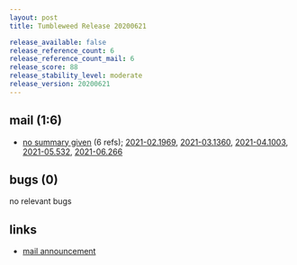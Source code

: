 ```yaml
---
layout: post
title: Tumbleweed Release 20200621

release_available: false
release_reference_count: 6
release_reference_count_mail: 6
release_score: 88
release_stability_level: moderate
release_version: 20200621
---
```


## mail (1:6)

- [no summary given](https://github.com/boombatower/tumbleweed-review/issues/10) (6 refs); [2021-02.1969](https://github.com/boombatower/tumbleweed-review/issues/10), [2021-03.1360](https://github.com/boombatower/tumbleweed-review/issues/10), [2021-04.1003](https://github.com/boombatower/tumbleweed-review/issues/10), [2021-05.532](https://github.com/boombatower/tumbleweed-review/issues/10), [2021-06.266](https://github.com/boombatower/tumbleweed-review/issues/10)

## bugs (0)

<!--more-->

no relevant bugs



## links

- [mail announcement](https://github.com/boombatower/tumbleweed-review/issues/10)
